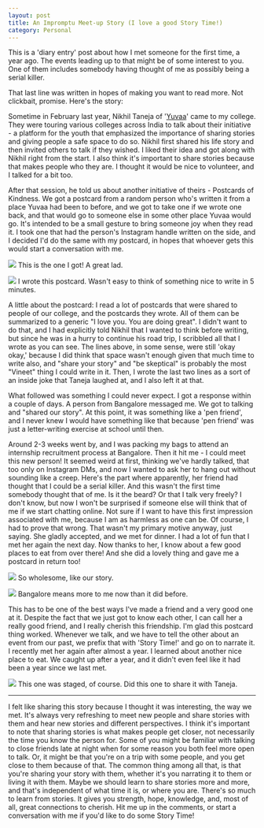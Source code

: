 ```yaml
---
layout: post
title: An Impromptu Meet-up Story (I love a good Story Time!)
category: Personal
---
```


This is a 'diary entry' post about how I met someone for the first time, a year ago. The events leading up to that might be of some interest to you. One of them includes somebody having thought of me as possibly being a serial killer.

That last line was written in hopes of making you want to read more. Not clickbait, promise. Here's the story:

Sometime in February last year, Nikhil Taneja of '[Yuvaa]' came to my college. They were touring various colleges across India to talk about their initiative - a platform for the youth that emphasized the importance of sharing stories and giving people a safe space to do so. Nikhil first shared his life story and then invited others to talk if they wished. I liked their idea and got along with Nikhil right from the start. I also think it's important to share stories because that makes people who they are. I thought it would be nice to volunteer, and I talked for a bit too.

After that session, he told us about another initiative of theirs - Postcards of Kindness. We got a postcard from a random person who's written it from a place Yuvaa had been to before, and we got to take one if we wrote one back, and that would go to someone else in some other place Yuvaa would go. It's intended to be a small gesture to bring someone joy when they read it. I took one that had the person's Instagram handle written on the side, and I decided I'd do the same with my postcard, in hopes that whoever gets this would start a conversation with me.

![](https://raw.githubusercontent.com/vineetjc/vineetjc.github.io/master/images/zanicpostcard.jpg)
This is the one I got! A great lad.

![](https://raw.githubusercontent.com/vineetjc/vineetjc.github.io/master/images/mypostcard.PNG)
I wrote this postcard. Wasn't easy to think of something nice to write in 5 minutes.

A little about the postcard: I read a lot of postcards that were shared to people of our college, and the postcards they wrote. All of them can be summarized to a generic "I love you. You are doing great". I didn't want to do that, and I had explicitly told Nikhil that I wanted to think before writing, but since he was in a hurry to continue his road trip, I scribbled all that I wrote as you can see. The lines above, in some sense, were still 'okay okay,' because I did think that space wasn't enough given that much time to write also, and "share your story" and "be skeptical" is probably the most "Vineet" thing I could write in it. Then, I wrote the last two lines as a sort of an inside joke that Taneja laughed at, and I also left it at that.

What followed was something I could never expect. I got a response within a couple of days. A person from Bangalore messaged me. We got to talking and "shared our story". At this point, it was something like a 'pen friend', and I never knew I would have something like that because 'pen friend' was just a letter-writing exercise at school until then.

Around 2-3 weeks went by, and I was packing my bags to attend an internship recruitment process at Bangalore. Then it hit me - I could meet this new person! It seemed weird at first, thinking we've hardly talked, that too only on Instagram DMs, and now I wanted to ask her to hang out without sounding like a creep. Here's the part where apparently, her friend had thought that I could be a serial killer. And this wasn't the first time somebody thought that of me. Is it the beard? Or that I talk very freely? I don't know, but now I won't be surprised if someone else will think that of me if we start chatting online. Not sure if I want to have this first impression associated with me, because I am as harmless as one can be. Of course, I had to prove that wrong. That wasn't my primary motive anyway, just saying. She gladly accepted, and we met for dinner. I had a lot of fun that I met her again the next day. Now thanks to her, I know about a few good places to eat from over there! And she did a lovely thing and gave me a postcard in return too!

![](https://raw.githubusercontent.com/vineetjc/vineetjc.github.io/master/images/herpostcard.jpg)
So wholesome, like our story.

![](https://raw.githubusercontent.com/vineetjc/vineetjc.github.io/master/images/loveblore.jpg)
Bangalore means more to me now than it did before.

This has to be one of the best ways I've made a friend and a very good one at it. Despite the fact that we just got to know each other, I can call her a really good friend, and I really cherish this friendship. I'm glad this postcard thing worked. Whenever we talk, and we have to tell the other about an event from our past, we prefix that with 'Story Time!' and go on to narrate it. I recently met her again after almost a year. I learned about another nice place to eat. We caught up after a year, and it didn't even feel like it had been a year since we last met.

![](https://raw.githubusercontent.com/vineetjc/vineetjc.github.io/master/images/postcardpose.PNG)
This one was staged, of course. Did this one to share it with Taneja.

---

I felt like sharing this story because I thought it was interesting, the way we met. It's always very refreshing to meet new people and share stories with them and hear new stories and different perspectives. I think it's important to note that sharing stories is what makes people get closer, not necessarily the time you know the person for. Some of you might be familiar with talking to close friends late at night when for some reason you both feel more open to talk. Or, it might be that you're on a trip with some people, and you get close to them because of that. The common thing among all that, is that you're sharing your story with them, whether it's you narrating it to them or living it with them. Maybe we should learn to share stories more and more, and that's independent of what time it is, or where you are. There's so much to learn from stories. It gives you strength, hope, knowledge, and, most of all, great connections to cherish. Hit me up in the comments, or start a conversation with me if you'd like to do some Story Time!

[Yuvaa]: https://yuvaa.co.in/
